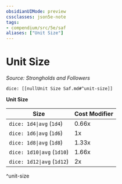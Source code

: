 ```yaml
---
obsidianUIMode: preview
cssclasses: json5e-note
tags:
- compendium/src/5e/saf
aliases: ["Unit Size"]
---
```

# Unit Size
*Source: Strongholds and Followers* 

`dice: [[nullUnit Size Saf.md#^unit-size]]`

**Unit Size**

| Size | Cost Modifier |
|------|---------------|
| `dice: 1d4\|avg` (`1d4`) | 0.66x |
| `dice: 1d6\|avg` (`1d6`) | 1x |
| `dice: 1d8\|avg` (`1d8`) | 1.33x |
| `dice: 1d10\|avg` (`1d10`) | 1.66x |
| `dice: 1d12\|avg` (`1d12`) | 2x |
^unit-size